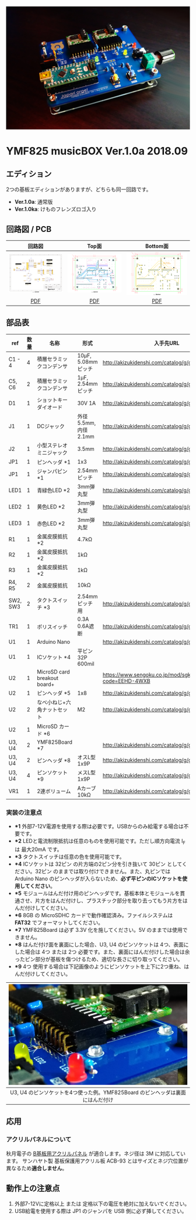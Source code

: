 ![YMF825 musicBOX Ver.1.0a 2018.09](jpg/implemented.jpg)

YMF825 musicBOX Ver.1.0a 2018.09
===============================

## エディション

2つの基板エディションがありますが、どちらも同一回路です。

- **Ver.1.0a**: 通常版
- **Ver.1.0ka**: けものフレンズロゴ入り

## 回路図 / PCB

回路図 | Top面 | Bottom面
:------------------------------:|:---------------------------:|:---------------------------------:
![schematic](png/schematic.png) | ![pcb top](png/pcb_top.png) | ![pcb bottom](png/pcb_bottom.png)
[PDF](pdf/schematic.pdf)        | [PDF](pdf/pcb.pdf)          | [PDF](pdf/pcb.pdf)

## 部品表

ref      | 数量 | 名称 | 形式 | 入手先URL
---------|-----|-----|-----|-----
C1 - 4   | 4 | 積層セラミックコンデンサ | 10μF, 5.08mmピッチ | http://akizukidenshi.com/catalog/g/gP-03095/
C5, C6   | 2 | 積層セラミックコンデンサ | 1μF, 2.54mmピッチ | http://akizukidenshi.com/catalog/g/gP-04066/
D1       | 1 | ショットキーダイオード   | 30V 1A | http://akizukidenshi.com/catalog/g/gI-01707/
J1       | 1 | DCジャック      | 外径5.5mm, 内径2.1mm | http://akizukidenshi.com/catalog/g/gC-01604/
J2       | 1 | 小型ステレオミニジャック | 3.5mm | http://akizukidenshi.com/catalog/g/gC-02460/
JP1      | 1 | ピンヘッダ *1   | 1x3 | http://akizukidenshi.com/catalog/g/gC-00167/
JP1      | 1 | ジャンパピン *1 | 2.54mmピッチ | http://akizukidenshi.com/catalog/g/gP-03689/
LED1     | 1 | 青緑色LED *2   | 3mm弾丸型 | http://akizukidenshi.com/catalog/g/gI-12719/
LED2     | 1 | 黄色LED *2     | 3mm弾丸型 | http://akizukidenshi.com/catalog/g/gI-11639/
LED3     | 1 | 赤色LED *2     | 3mm弾丸型 | http://akizukidenshi.com/catalog/g/gI-11577/
R1       | 1 | 金属皮膜抵抗 *2 | 4.7kΩ |
R2       | 1 | 金属皮膜抵抗 *2 | 1kΩ   |
R3       | 1 | 金属皮膜抵抗 *2 | 1kΩ   |
R4, R5   | 2 | 金属皮膜抵抗    | 10kΩ |
SW2, SW3 | 2 | タクトスイッチ *3 | 2.54mmピッチ用 | http://akizukidenshi.com/catalog/g/gP-03650/
TR1      | 1 | ポリスイッチ | 0.3A　0.6A遮断 | http://akizukidenshi.com/catalog/g/gP-00775/
U1       | 1 | Arduino Nano | | http://akizukidenshi.com/catalog/g/gM-09059/
U1       | 1 | ICソケット *4 | 平ピン 32P 600mil |
U2       | 1 | MicroSD card breakout board+ | | https://www.sengoku.co.jp/mod/sgk_cart/detail.php?code=EEHD-4WXB
U2       | 1 | ピンヘッダ *5 | 1x8 | http://akizukidenshi.com/catalog/g/gC-00167/
U2       | 2 | なべ小ねじ+六角ナットセット | M2 | http://akizukidenshi.com/catalog/g/gP-13238/
U2       | 1 | MicroSD カード *6 | |
U3, U4   | 2 | YMF825Board *7 | | http://akizukidenshi.com/catalog/g/gM-12414/
U3, U4   | 2 | ピンヘッダ *8 | オスL型 1x9P | http://akizukidenshi.com/catalog/g/gC-01627/
U3, U4   | 4 | ピンソケット *9 | メスL型 1x9P | http://akizukidenshi.com/catalog/g/gC-01627/
VR1      | 1 | 2連ボリューム | Aカーブ 10kΩ | http://akizukidenshi.com/catalog/g/gP-03604/

### 実装の注意点

- __\*1__ 外部7-12V電源を使用する際は必要です。USBからのみ給電する場合は不要です。
- __\*2__ LEDと電流制限抵抗は任意のものを使用可能です。ただし順方向電流 I<sub>F</sub> は 最大20mA です。
- __\*3__ タクトスイッチは任意の色を使用可能です。
- __\*4__ ICソケットは 32ピン の片方端の2ピン分を引き抜いて 30ピン としてください。32ピン のままでは取り付けできません。また、丸ピンでは Arduino Nano のピンヘッダが入らないため、**必ず平ピンのICソケットを使用してください**。
- __\*5__ モジュールはんだ付け用のピンヘッダです。基板本体とモジュールを貫通させ、片方をはんだ付けし、プラスチック部分を取り去ってもう片方をはんだ付けしてください。
- __\*6__ 8GB の MicroSDHC カードで動作確認済み。ファイルシステムは **FAT32** でフォーマットしてください。
- __\*7__ YMF825Board は必ず 3.3V 化を施してください。5V のままでは使用できません。
- __\*8__ はんだ付け面を裏面にした場合、U3, U4 のピンソケットは 4つ、表面にした場合は 4つ または 2つ 必要です。また、裏面にはんだ付けした場合は余ったピン部分が基板を傷つけるため、適切な長さに切り取ってください。
- __\*9__ 4つ 使用する場合は下記画像のようにピンソケットを上下に2つ重ね、はんだ付けしてください。

![schematic](jpg/pin_socket.jpg) |
:------------------------------:|
U3, U4 のピンソケットを4つ使った例。YMF825Board のピンヘッダは裏面にはんだ付け |

## 応用
### アクリルパネルについて

秋月電子の [B基板用アクリルパネル](http://akizukidenshi.com/catalog/g/gP-10243/) が適合します。ネジ径は 3M に対応しています。
サンハヤト製 基板保護用アクリル板 ACB-93 とはサイズとネジ穴位置が異なるため**適合しません**。

## 動作上の注意点

1. 外部7-12Vに定格以上 または 定格以下の電圧を絶対に加えないでください。
2. USB給電を使用する際は JP1 のジャンパを USB 側に必ず挿してください。

